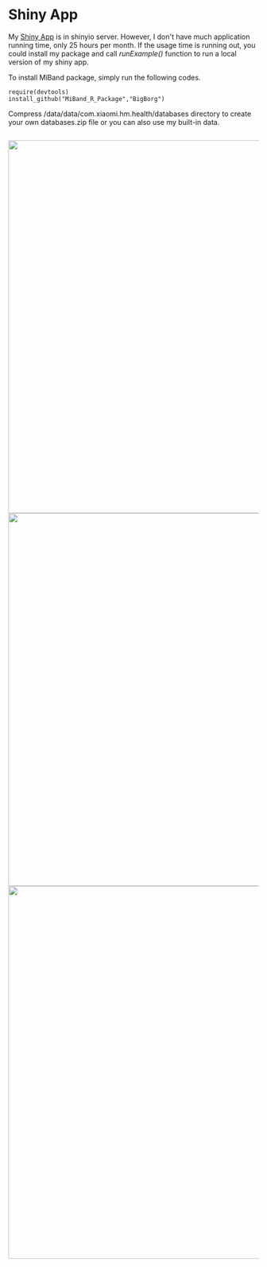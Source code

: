 # Shiny App
My [Shiny App](https://bigborg.shinyapps.io/MiBand/) is in shinyio server. However, I don't have much application running time, only 25 hours per month. If the usage time is running out, you could install my package and call *runExample()* function to run a local version of my shiny app.

To install MiBand package, simply run the following codes.
```
require(devtools)
install_github("MiBand_R_Package","BigBorg")
```

Compress /data/data/com.xiaomi.hm.health/databases directory to create your own databases.zip file or you can also use my built-in data. 

<code>
<img src="http://7xshuq.com1.z0.glb.clouddn.com/blog/img/Load.png", width=750/>
<img src="http://7xshuq.com1.z0.glb.clouddn.com/blog/img/sleep.gif" width=750/>
<img src="http://7xshuq.com1.z0.glb.clouddn.com/blog/img/step.gif" width=750/>
</code>

